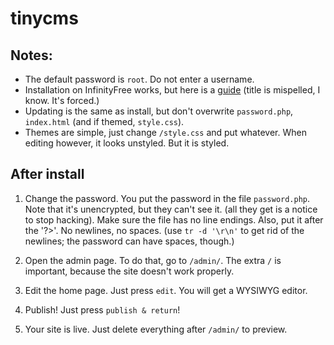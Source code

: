 # tinycms
## Notes:
- The default password is `root`. Do not enter a username.
- Installation on InfinityFree works, but here is a [guide](https://forum.infinityfree.net/t/tinycms-infinityfree/54475) (title is mispelled, I know. It's forced.)
- Updating is the same as install, but don't overwrite `password.php`, `index.html` (and if themed, `style.css`).
- Themes are simple, just change `/style.css` and put whatever. When editing however, it looks unstyled. But it is styled.
## After install
1. Change the password. You put the password in the file `password.php`. Note that it's unencrypted, but they can't see it. (all they get is a notice to stop hacking). Make sure the file has no line endings. Also, put it after the '?>'. No newlines, no spaces. (use `tr -d '\r\n'` to get rid of the newlines; the password can have spaces, though.)

2. Open the admin page. To do that, go to `/admin/`. The extra `/` is important, because the site doesn't work properly.

3. Edit the home page. Just press `edit`. You will get a WYSIWYG editor.

4. Publish! Just press `publish & return`!

5. Your site is live. Just delete everything after `/admin/` to preview.
